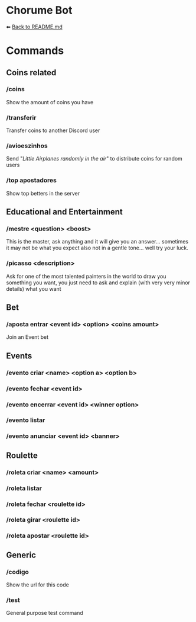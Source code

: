 
#  Chorume Bot

⬅ [Back to README.md](../README.md)

#  Commands

## Coins related

### /coins
Show the amount of coins you have
### /transferir
Transfer coins to another Discord user
### /avioeszinhos
Send "*Little Airplanes randomly in the air*" to distribute coins for random users
### /top apostadores
Show top betters in the server

## Educational and Entertainment

### /mestre \<question\> \<boost\>
This is the master, ask anything and it will give you an answer... sometimes it may not be what you expect also not in a gentle tone... well try your luck.
### /picasso \<description\>
Ask for one of the most talented painters in the world to draw you something you want, you just need to ask and explain (with very very minor details) what you want

## Bet
### /aposta entrar \<event id\> \<option\> \<coins amount\>
Join an Event bet

## Events
### /evento criar \<name\> \<option a\> \<option b\>

### /evento fechar \<event id\>

### /evento encerrar \<event id\> \<winner option\>

### /evento listar

### /evento anunciar \<event id\> \<banner\>

## Roulette

### /roleta criar \<name\> \<amount\>

### /roleta listar

### /roleta fechar \<roulette id\>

### /roleta girar \<roulette id\>

### /roleta apostar \<roulette id\>

## Generic

### /codigo
Show the url for this code
### /test
General purpose test command